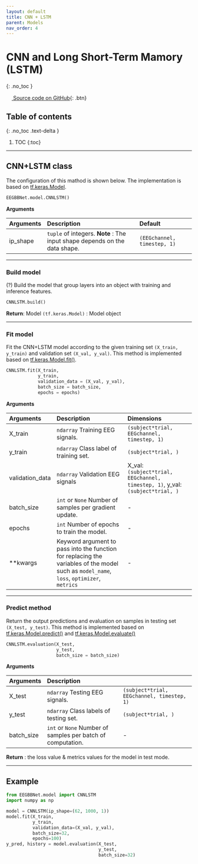 ```yaml
---
layout: default
title: CNN + LSTM
parent: Models
nav_order: 4
---
```


# CNN and Long Short-Term Mamory (LSTM)
{: .no_toc }

[<img src="https://min2net.github.io/assets/images/github.png" width="15" height="15"> Source code on GitHub](xxx){: .btn}

## Table of contents
{: .no_toc .text-delta }

1. TOC
{:toc}

---

## CNN+LSTM class
The configuration of this mathod is shown below. The implementation is based on [tf.keras.Model](https://www.tensorflow.org/api_docs/python/tf/keras/Model).

```py
EEGBBNet.model.CNNLSTM()
```
**Arguments** 

| Arguments | Description | Default|
|:----------|:------------|:-------|
| ip_shape  | `tuple` of integers. **Note** : The input shape depends on the data shape. | `(EEGchannel, timestep, 1)` |

---

### Build model
(?) Build the model that group layers into an object with training and inference features.

```py
CNNLSTM.build()
```

**Return**: Model `(tf.keras.Model)` : Model object

---

### Fit model
Fit the CNN+LSTM model according to the given training set `(X_train, y_train)` and validation set `(X_val, y_val)`. This method is implemented based on [tf.keras.Model.fit()](https://www.tensorflow.org/api_docs/python/tf/keras/Model#fit).

```py
CNNLSTM.fit(X_train,
            y_train,
            validation_data = (X_val, y_val),
            batch_size = batch_size,
            epochs = epochs)
```

**Arguments**

| Arguments | Description | Dimensions |
|:---|:----|:---|
|X_train   | `ndarray` Training EEG signals.                  | `(subject*trial, EEGchannel, timestep, 1)`  |
|y_train   | `ndarray` Class label of training set.           | `(subject*trial, )`                          |
|validation_data    | `ndarray` Validation EEG signals     | X_val: `(subject*trial, EEGchannel, timestep, 1)`, y_val: `(subject*trial, )` |
|batch_size         | `int` or `None` Number of samples per gradient update.    | - |
|epochs             | `int` Number of epochs to train the model.                | - |
|**kwargs           | Keyword argument to pass into the function for replacing the variables of the model such as `model_name`, `loss`, `optimizer`, `metrics`| - | 

---

### Predict method

Return the output predictions and evaluation on samples in testing set `(X_test, y_test)`. This method is implemented based on [tf.keras.Model.predict()](https://www.tensorflow.org/api_docs/python/tf/keras/Model#predict) and [tf.keras.Model.evaluate()](https://www.tensorflow.org/api_docs/python/tf/keras/Model#evaluate)

```py
CNNLSTM.evaluation(X_test, 
                   y_test,
                   batch_size = batch_size)
```
 
 **Arguments**

| Arguments | Description |  |
|:---|:----|:---|
|X_test     | `ndarray` Testing EEG signals.            | `(subject*trial, EEGchannel, timestep, 1)`  |
|y_test     | `ndarray` Class labels of testing set.    | `(subject*trial, )`                          |
|batch_size         | `int` or `None` Number of samples per batch of computation.     | - |

**Return** : the loss value & metrics values for the model in test mode.

---

## Example

```py
from EEGBBNet.model import CNNLSTM
import numpy as np

model = CNNLSTM(ip_shape=(62, 1000, 1))
model.fit(X_train,
          y_train,
          validation_data=(X_val, y_val),
          batch_size=32,
          epochs=100)
y_pred, history = model.evaluation(X_test,
                                   y_test,
                                   batch_size=32)
```